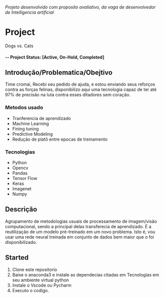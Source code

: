 *Projeto desenvolvido com proposito avaliativo, da vaga de desenvolvedor de Intelligencia artificial*

# Project 

Dogs vs. Cats

#### -- Project Status: [Active, On-Hold, Completed]

## Introdução/Problematica/Obejtivo

Time cromai, Recebi seu pedido de ajuda, e estou enviando seus reforços contra as forças felinas, 
disponibilizo aqui uma tecnologia capaz de ter até 97% de precisão na luta contra esses ditadores sem coração.

### Metodos usado

* Tranferencia de aprendizado
* Machine Learning
* Fining tuning
* Predictive Modeling
* Redução de platô entre epocas de treinamento

### Tecnologias

* Python
* Opencv
* Pandas
* Tensor Flow
* Keras
* Imagenet
* Numpy

## Descrição

Agrupamento de metodologias usuais de processamento de imagem/visão computacional, 
sendo a principal delas transferecia de aprendizado. É a reutilização de um modelo pré-treinado 
em um novo problema. Isto é, vou usar uma rede neural treinada em conjunto 
de dados bem maior que o foi disponibilizado.

## Started

1. Clone este repositorio
2. Baixe o anaconda3 e instale as dependecias citadas em Tecnologias em seu ambiente virtual python
3. Instale o Vscode ou Pycharm 
4. Executo o codigo.